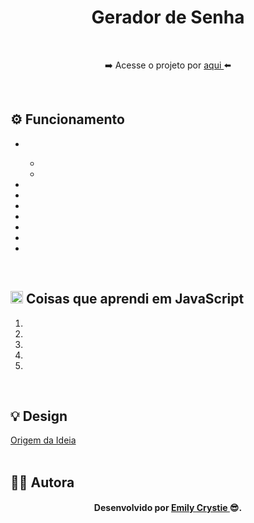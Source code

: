 <div align="center">
 <h1 align="center"> Gerador de Senha </h1>
 <p>  </p>
 <br>
 <p> ➡️ Acesse o projeto por <a href="https://crystie-pj4geradordesenha.netlify.app" target="_blank"> aqui </a>⬅️</p>
 

  
</div>
<br>

<h2>⚙️ Funcionamento</h2>
  <ul>
   <li> </li>
      <ul>
        <li> </li>
        <li> </li>
      </ul>
   <li>  </li>
   <li>  </li>
   <li>  </li>
   <li>  </li>
   <li>  </li>
   <li>  </li>
   <li>  </li>
  </ul>
<br>
 
<h2><img src="https://cdn.jsdelivr.net/gh/devicons/devicon/icons/javascript/javascript-original.svg" alt="Javascript" width="20" height="20"/> Coisas que aprendi em JavaScript </h2>
  <ol>
   <li>  </li>
   <li>  </li>
   <li>  </li>
   <li>  </li>
   <li>  </li>
  </ol>
<br>

<h2> 💡 Design </h2>
<a href="https://www.youtube.com/watch?v=i6t2jaRxos4&list=PLIQNE5T0N25oOmHWX37ktD1dpXOU6TLOV&index=6&t=3s" target="_blank"> Origem da Ideia </a>
<br>
<br>

<h2> 👩‍💻 Autora </h2>
<h4 align="center"> Desenvolvido por <a href="https://www.linkedin.com/in/emilycrystie/" target="_blank"> Emily Crystie <a>  😎. <h4>
